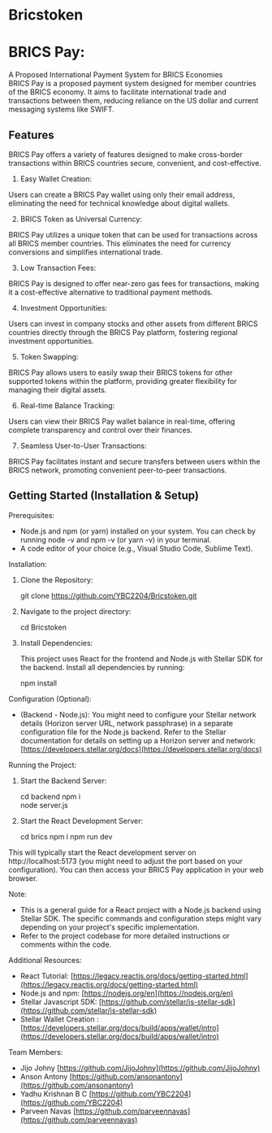 # Bricstoken
<h1>BRICS Pay:</h1> 
 A Proposed International Payment System for BRICS Economies
<br/>
BRICS Pay is a proposed payment system designed for member countries of the BRICS economy. It aims to facilitate international trade and transactions between them, reducing reliance on the US dollar and current messaging systems like SWIFT.

<h2>Features</h2>

BRICS Pay offers a variety of features designed to make cross-border transactions within BRICS countries secure, convenient, and cost-effective.

1. Easy Wallet Creation:

Users can create a BRICS Pay wallet using only their email address, eliminating the need for technical knowledge about digital wallets.

2. BRICS Token as Universal Currency:

BRICS Pay utilizes a unique token that can be used for transactions across all BRICS member countries. This eliminates the need for currency conversions and simplifies international trade.

3. Low Transaction Fees:

BRICS Pay is designed to offer near-zero gas fees for transactions, making it a cost-effective alternative to traditional payment methods.

4. Investment Opportunities:

Users can invest in company stocks and other assets from different BRICS countries directly through the BRICS Pay platform, fostering regional investment opportunities.

5. Token Swapping:

BRICS Pay allows users to easily swap their BRICS tokens for other supported tokens within the platform, providing greater flexibility for managing their digital assets.

6. Real-time Balance Tracking:

Users can view their BRICS Pay wallet balance in real-time, offering complete transparency and control over their finances.

7. Seamless User-to-User Transactions:

BRICS Pay facilitates instant and secure transfers between users within the BRICS network, promoting convenient peer-to-peer transactions.


## Getting Started (Installation & Setup)

Prerequisites:

* Node.js and npm (or yarn) installed on your system. You can check by running node -v and npm -v (or yarn -v) in your terminal.
* A code editor of your choice (e.g., Visual Studio Code, Sublime Text).

Installation:

1. Clone the Repository:

      git clone https://github.com/YBC2204/Bricstoken.git
   

2. Navigate to the project directory:

      cd Bricstoken
   

3. Install Dependencies:

   This project uses React for the frontend and Node.js with Stellar SDK for the backend. Install all dependencies by running:

      npm install
   

Configuration (Optional):

*  (Backend - Node.js): You might need to configure your Stellar network details (Horizon server URL, network passphrase) in a separate configuration file for the Node.js backend. Refer to the Stellar documentation for details on setting up a Horizon server and network: [https://developers.stellar.org/docs](https://developers.stellar.org/docs)

Running the Project:

1. Start the Backend Server:

   cd backend
   npm i  
   node server.js
   

2. Start the React Development Server:
      
      cd brics
      npm i
      npm run dev
   

This will typically start the React development server on http://localhost:5173 (you might need to adjust the port based on your configuration). You can then access your BRICS Pay application in your web browser.

Note:

* This is a general guide for a React project with a Node.js backend using Stellar SDK. The specific commands and configuration steps might vary depending on your project's specific implementation.
* Refer to the project codebase for more detailed instructions or comments within the code.

Additional Resources:

* React Tutorial: [https://legacy.reactjs.org/docs/getting-started.html](https://legacy.reactjs.org/docs/getting-started.html)
* Node.js and npm: [https://nodejs.org/en](https://nodejs.org/en)
* Stellar Javascript SDK: [https://github.com/stellar/js-stellar-sdk](https://github.com/stellar/js-stellar-sdk)
* Stellar Wallet Creation :[https://developers.stellar.org/docs/build/apps/wallet/intro](https://developers.stellar.org/docs/build/apps/wallet/intro)



Team Members:

* Jijo Johny [https://github.com/JijoJohny](https://github.com/JijoJohny)
* Anson Antony [https://github.com/ansonantony](https://github.com/ansonantony)
* Yadhu Krishnan B C [https://github.com/YBC2204](https://github.com/YBC2204)
* Parveen Navas [https://github.com/parveennavas](https://github.com/parveennavas)
